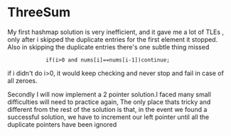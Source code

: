 # ThreeSum
My first hashmap solution is very inefficient, and it gave me a lot of TLEs , only after i skipped the duplicate entries for the first element it stopped. 
Also in skipping the duplicate entries there's one subtle thing missed
```
            if(i>0 and nums[i]==nums[i-1])continue;
```
if i didn't do i>0, it would keep checking and never stop and fail in case of all zeroes.


Secondly I will now implement a 2 pointer solution.I faced many small difficulties will need to practice again, The only place thats tricky and different from the rest of the solution is that, in the event we found a successful solution, we have  to increment our left pointer until all the duplicate pointers have been ignored
